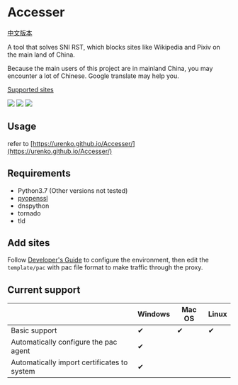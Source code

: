 # Accesser
[中文版本](README.md)

A tool that solves SNI RST, which blocks sites like Wikipedia and Pixiv on the main land of China.

Because the main users of this project are in mainland China, you may encounter a lot of Chinese. Google translate may help you.

[Supported sites](https://github.com/URenko/Accesser/wiki/目前支持的站点)

[![](https://img.shields.io/github/release/URenko/Accesser.svg)](https://github.com/URenko/Accesser/releases/latest)
[![](https://img.shields.io/github/downloads/URenko/Accesser/total.svg)](https://github.com/URenko/Accesser/releases/latest)
[![](https://img.shields.io/github/license/URenko/Accesser.svg)](https://github.com/URenko/Accesser/blob/master/LICENSE)

## Usage
refer to [https://urenko.github.io/Accesser/](https://urenko.github.io/Accesser/)

## Requirements
- Python3.7 (Other versions not tested)
- [pyopenssl](https://pyopenssl.org/)
- dnspython
- tornado
- tld

## Add sites
Follow [Developer's Guide](https://github.com/URenko/Accesser/wiki/开发者指南) to configure the environment, then edit the `template/pac` with pac file format to make traffic through the proxy.

## Current support
|                                            |Windows|Mac OS|Linux|
|--------------------------------------------|-------|------|-----|
|Basic support                               |  ✔  |  ✔  | ✔ |
|Automatically configure the pac agent       |  ✔  |      |     |
|Automatically import certificates to system |  ✔  |      |     |
